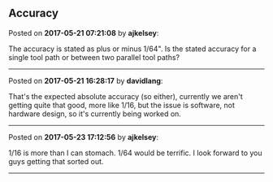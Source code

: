 ## Accuracy
Posted on **2017-05-21 07:21:08** by **ajkelsey**:

The accuracy is stated as plus or minus 1/64". Is the stated accuracy for a single tool path or between two parallel tool paths?

---

Posted on **2017-05-21 16:28:17** by **davidlang**:

That's the expected absolute accuracy (so either), currently we aren't getting quite that good, more like 1/16, but the issue is software, not hardware design, so it's currently being worked on.

---

Posted on **2017-05-23 17:12:56** by **ajkelsey**:

1/16 is more than I can stomach. 1/64 would be terrific. I look forward to you guys getting that sorted out.

---

